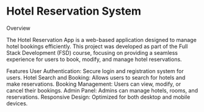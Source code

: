 # Hotel Reservation System
Overview

The Hotel Reservation App is a web-based application designed to manage hotel bookings efficiently. This project was developed as part of the Full Stack Development (FSD) course, focusing on providing a seamless experience for users to book, modify, and manage hotel reservations.

Features
User Authentication: Secure login and registration system for users.
Hotel Search and Booking: Allows users to search for hotels and make reservations.
Booking Management: Users can view, modify, or cancel their bookings.
Admin Panel: Admins can manage hotels, rooms, and reservations.
Responsive Design: Optimized for both desktop and mobile devices. 
